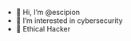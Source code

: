 - 👋 Hi, I’m @escipion
- 👀 I’m interested in cybersecurity
- 🌱 Ethical Hacker


<!---
ldelegacy/ldelegacy is a ✨ special ✨ repository because its `README.md` (this file) appears on your GitHub profile.
You can click the Preview link to take a look at your changes.
--->
